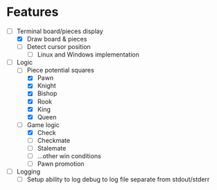# Features

- [ ] Terminal board/pieces display
  - [x] Draw board & pieces
  - [ ] Detect cursor position
    - [ ] Linux and Windows implementation
- [ ] Logic
  - [ ] Piece potential squares
    - [x] Pawn
    - [x] Knight
    - [x] Bishop
    - [x] Rook
    - [x] King
    - [x] Queen
  - [ ] Game logic
    - [x] Check
    - [ ] Checkmate
    - [ ] Stalemate
    - [ ] ...other win conditions
    - [ ] Pawn promotion
- [ ] Logging
  - [ ] Setup ability to log debug to log file separate from stdout/stderr
